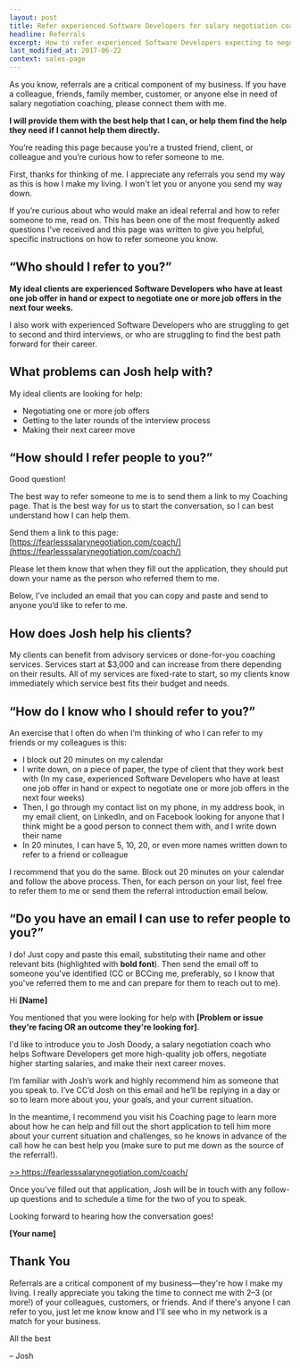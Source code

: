 ```yaml
---
layout: post
title: Refer experienced Software Developers for salary negotiation coaching
headline: Referrals
excerpt: How to refer experienced Software Developers expecting to negotiate a job offer in the next four weeks for expert salary negotiation coaching
last_modified_at: 2017-06-22
context: sales-page
---
```

As you know, referrals are a critical component of my business. If you have a colleague, friends, family member, customer, or anyone else in need of salary negotiation coaching, please connect them with me.

**I will provide them with the best help that I can, or help them find the help they need if I cannot help them directly.**

You’re reading this page because you’re a trusted friend, client, or colleague and you’re curious how to refer someone to me.

First, thanks for thinking of me. I appreciate any referrals you send my way as this is how I make my living. I won't let you or anyone you send my way down.

If you’re curious about who would make an ideal referral and how to refer someone to me, read on. This has been one of the most frequently asked questions I’ve received and this page was written to give you helpful, specific instructions on how to refer someone you know.

<h2 class='u-center'>“Who should I refer to you?”</h2>

**My ideal clients are experienced Software Developers who have at least one job offer in hand or expect to negotiate one or more job offers in the next four weeks.**

I also work with experienced Software Developers who are struggling to get to second and third interviews, or who are struggling to find the best path forward for their career.

<h2 class='u-center'>What problems can Josh help with?</h2>

My ideal clients are looking for help:

- Negotiating one or more job offers
- Getting to the later rounds of the interview process
- Making their next career move

<h2 class='u-center'>“How should I refer people to you?”</h2>

Good question!

The best way to refer someone to me is to send them a link to my Coaching page. That is the best way for us to start the conversation, so I can best understand how I can help them.

Send them a link to this page: [https://fearlesssalarynegotiation.com/coach/](https://fearlesssalarynegotiation.com/coach/)

Please let them know that when they fill out the application, they should put down your name as the person who referred them to me.

Below, I’ve included an email that you can copy and paste and send to anyone you’d like to refer to me.

<h2 class='u-center'>How does Josh help his clients?</h2>

My clients can benefit from advisory services or done-for-you coaching services. Services start at $3,000 and can increase from there depending on their results. All of my services are fixed-rate to start, so my clients know immediately which service best fits their budget and needs.

<h2 class='u-center'>“How do I know who I should refer to you?”</h2>

An exercise that I often do when I’m thinking of who I can refer to my friends or my colleagues is this:

- I block out 20 minutes on my calendar
- I write down, on a piece of paper, the type of client that they work best with (In my case, experienced Software Developers who have at least one job offer in hand or expect to negotiate one or more job offers in the next four weeks)
- Then, I go through my contact list on my phone, in my address book, in my email client, on LinkedIn, and on Facebook looking for anyone that I think might be a good person to connect them with, and I write down their name
- In 20 minutes, I can have 5, 10, 20, or even more names written down to refer to a friend or colleague

I recommend that you do the same. Block out 20 minutes on your calendar and follow the above process. Then, for each person on your list, feel free to refer them to me or send them the referral introduction email below.

<h2 class='u-center'>“Do you have an email I can use to refer people to you?”</h2>

I do! Just copy and paste this email, substituting their name and other relevant bits (highlighted with **bold font**). Then send the email off to someone you've identified (CC or BCCing me, preferably, so I know that you've referred them to me and can prepare for them to reach out to me).

<div class='sample-email'>
<p>Hi <strong>[Name]</strong></p>
<p>You mentioned that you were looking for help with <strong>[Problem or issue they're facing OR an outcome they're looking for]</strong>.</p>
<p>I'd like to introduce you to Josh Doody, a salary negotiation coach who helps Software Developers get more high-quality job offers, negotiate higher starting salaries, and make their next career moves.</p>
<p>I’m familiar with Josh’s work and highly recommend him as someone that you speak to. I’ve CC’d Josh on this email and he’ll be replying in a day or so to learn more about you, your goals, and your current situation.</p>
<p>In the meantime, I recommend you visit his Coaching page to learn more about how he can help and fill out the short application to tell him more about your current situation and challenges, so he knows in advance of the call how he can best help you (make sure to put me down as the source of the referral!).</p>
<p><a href="https://fearlesssalarynegotiation.com/coach/">&gt;&gt; https://fearlesssalarynegotiation.com/coach/</a></p>
<p>Once you’ve filled out that application, Josh will be in touch with any follow-up questions and to schedule a time for the two of you to speak.</p>
<p>Looking forward to hearing how the conversation goes!</p>
<p><strong>[Your name]</strong></p>
</div>

<h2 class='u-center'>Thank You</h2>

Referrals are a critical component of my business—they're how I make my living. I really appreciate you taking the time to connect me with 2–3 (or more!) of your colleagues, customers, or friends. And if there's anyone I can refer to you, just let me know know and I'll see who in my network is a match for your business.

All the best

– Josh